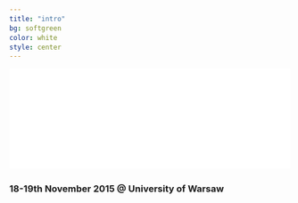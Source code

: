 ```yaml
---
title: "intro"
bg: softgreen
color: white
style: center
---
```


![codeweek](img/aon-logo.png)

### 18-19th November 2015 @  University of Warsaw

